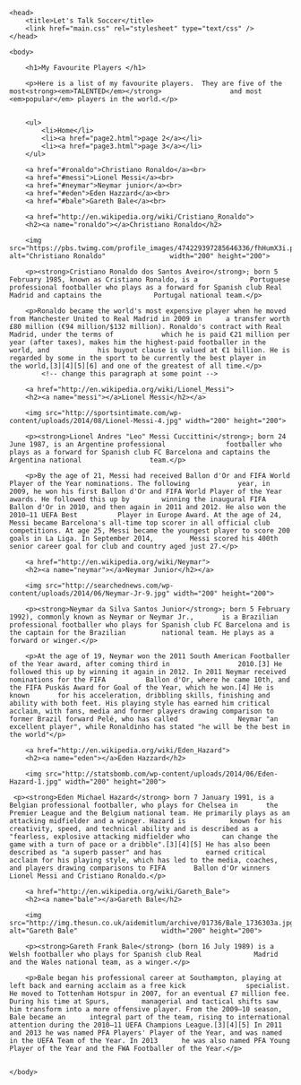 <!doctype html>

<html>

	<head>
		<title>Let's Talk Soccer</title>
		<link href="main.css" rel="stylesheet" type="text/css" />
	</head>

	<body>

		<h1>My Favourite Players </h1>

		<p>Here is a list of my favourite players.  They are five of the most<strong><em>TALENTED</em></strong> 				and most <em>popular</em> players in the world.</p> 


		<ul>
			<li>Home</li>
			<li><a href="page2.html">page 2</a></li>
			<li><a href="page3.html">page 3</a></li>
		</ul>

		<a href="#ronaldo">Christiano Ronaldo</a><br>
		<a href="#messi">Lionel Messi</a><br>
		<a href="#neymar">Neymar junior</a><br>
		<a href="#eden">Eden Hazzard</a><br>
		<a href="#bale">Gareth Bale</a><br>
		
		<a href="http://en.wikipedia.org/wiki/Cristiano_Ronaldo">
		<h2><a name="ronaldo"></a>Christiano Ronaldo</h2>

		<img src="https://pbs.twimg.com/profile_images/474229397285646336/fhHumX3i.png" alt="Christiano Ronaldo" 				width="200" height="200">

		<p><strong>Cristiano Ronaldo dos Santos Aveiro</strong>; born 5 February 1985, known as Cristiano Ronaldo, is a 			Portuguese professional footballer who plays as a forward for Spanish club Real Madrid and captains the 			Portugal national team.</p>

		<p>Ronaldo became the world's most expensive player when he moved from Manchester United to Real Madrid in 2009 in 		a transfer worth £80 million (€94 million/$132 million). Ronaldo's contract with Real Madrid, under the terms of 			which he is paid €21 million per year (after taxes), makes him the highest-paid footballer in the world, and 			his buyout clause is valued at €1 billion. He is regarded by some in the sport to be currently the best player in 		the world,[3][4][5][6] and one of the greatest of all time.</p>
			<!-- change this paragraph at some point --> 

		<a href="http://en.wikipedia.org/wiki/Lionel_Messi">
		<h2><a name="messi"></a>Lionel Messi</h2></a>

		<img src="http://sportsintimate.com/wp-content/uploads/2014/08/Lionel-Messi-4.jpg" width="200" height="200">
			
		<p><strong>Lionel Andres "Leo" Messi Cuccittini</strong>; born 24 June 1987, is an Argentine professional 				footballer who plays as a forward for Spanish club FC Barcelona and captains the Argentina national 				team.</p>

		<p>By the age of 21, Messi had received Ballon d'Or and FIFA World Player of the Year nominations. The following 			year, in 2009, he won his first Ballon d'Or and FIFA World Player of the Year awards. He followed this up by 		winning the inaugural FIFA Ballon d'Or in 2010, and then again in 2011 and 2012. He also won the 2010–11 UEFA Best 			Player in Europe Award. At the age of 24, Messi became Barcelona's all-time top scorer in all official club 				competitions. At age 25, Messi became the youngest player to score 200 goals in La Liga. In September 2014, 		Messi scored his 400th senior career goal for club and country aged just 27.</p>

		<a href="http://en.wikipedia.org/wiki/Neymar">
		<h2><a name="neymar"></a>Neymar Junior</h2></a>

		<img src="http://searchednews.com/wp-content/uploads/2014/06/Neymar-Jr-9.jpg" width="200" height="200">

		<p><strong>Neymar da Silva Santos Junior</strong>; born 5 February 1992), commonly known as Neymar or Neymar Jr., 		is a Brazilian professional footballer who plays for Spanish club FC Barcelona and is the captain for the Brazilian 		national team. He plays as a forward or winger.</p>

		<p>At the age of 19, Neymar won the 2011 South American Footballer of the Year award, after coming third in 				2010.[3] He followed this up by winning it again in 2012. In 2011 Neymar received nominations for the FIFA 			Ballon d'Or, where he came 10th, and the FIFA Puskás Award for Goal of the Year, which he won.[4] He is known 		for his acceleration, dribbling skills, finishing and ability with both feet. His playing style has earned him critical 		acclaim, with fans, media and former players drawing comparison to former Brazil forward Pelé, who has called 				Neymar "an excellent player", while Ronaldinho has stated "he will be the best in the world"</p>

		<a href="http://en.wikipedia.org/wiki/Eden_Hazard">
		<h2><a name="eden"></a>Eden Hazzard</h2>

		<img src="http://statsbomb.com/wp-content/uploads/2014/06/Eden-Hazard-1.jpg" width="200" height="200">

     <p><strong>Eden Michael Hazard</strong> born 7 January 1991, is a Belgian professional footballer, who plays for Chelsea in       the Premier League and the Belgium national team. He primarily plays as an attacking midfielder and a winger. Hazard is           known for his creativity, speed, and technical ability and is described as a "fearless, explosive attacking midfielder who        can change the game with a turn of pace or a dribble".[3][4][5] He has also been described as "a superb passer" and has           earned critical acclaim for his playing style, which has led to the media, coaches, and players drawing comparisons to FIFA       Ballon d'Or winners Lionel Messi and Cristiano Ronaldo.</p>

		<a href="http://en.wikipedia.org/wiki/Gareth_Bale">
		<h2><a name="bale"></a>Gareth Bale</h2>

		<img src="http://img.thesun.co.uk/aidemitlum/archive/01736/Bale_1736303a.jpg" alt="Gareth Bale" 					width="200" height="200">
	
		<p><strong>Gareth Frank Bale</strong> (born 16 July 1989) is a Welsh footballer who plays for Spanish club Real 			Madrid and the Wales national team, as a winger.</p>

		<p>Bale began his professional career at Southampton, playing at left back and earning acclaim as a free kick 				specialist. He moved to Tottenham Hotspur in 2007, for an eventual £7 million fee. During his time at Spurs, 		managerial and tactical shifts saw him transform into a more offensive player. From the 2009–10 season, Bale became an 		integral part of the team, rising to international attention during the 2010–11 UEFA Champions League.[3][4][5] In 2011 			and 2013 he was named PFA Players' Player of the Year, and was named in the UEFA Team of the Year. In 2013 		he was also named PFA Young Player of the Year and the FWA Footballer of the Year.</p>

		
	</body>

</html>
